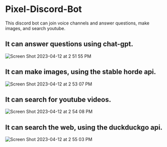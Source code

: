 # Pixel-Discord-Bot

This discord bot can join voice channels and answer questions, make images, and search youtube.


## It can answer questions using chat-gpt.
![Screen Shot 2023-04-12 at 2 51 55 PM](https://user-images.githubusercontent.com/17935336/231569554-67a1bbf4-0d96-4018-a255-bc86f23f64d7.png)


## It can make images, using the stable horde api.
![Screen Shot 2023-04-12 at 2 53 07 PM](https://user-images.githubusercontent.com/17935336/231569697-34b0786a-6291-4ff0-a2fe-dbec9301cd74.png)


## It can search for youtube videos.
![Screen Shot 2023-04-12 at 2 54 08 PM](https://user-images.githubusercontent.com/17935336/231569922-74bd24f4-7e3d-401e-bd3f-70b351c8d31a.png)


## It can search the web, using the duckduckgo api.
![Screen Shot 2023-04-12 at 2 55 03 PM](https://user-images.githubusercontent.com/17935336/231570148-c0ce285e-e22e-4647-ad1d-ab22422bdfb4.png)

